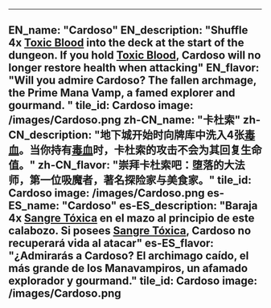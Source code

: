 ---

EN_name: "Cardoso"
EN_description: "Shuffle 4x <a href = '../abilities#ToxicBlood'>Toxic Blood</a> into the deck at the start of the dungeon. If you hold <a href = '../abilities#ToxicBlood'>Toxic Blood</a>, Cardoso will no longer restore health when attacking"
EN_flavor: "Will you admire Cardoso? The fallen archmage, the Prime Mana Vamp, a famed explorer and gourmand.  "
tile_id: Cardoso
image: /images/Cardoso.png
zh-CN_name: "卡杜索"
zh-CN_description: "地下城开始时向牌库中洗入4张<a href = '../abilities#ToxicBlood'>毒血</a>。当你持有<a href = '../abilities#ToxicBlood'>毒血</a>时，卡杜索的攻击不会为其回复生命值。"
zh-CN_flavor: "崇拜卡杜索吧：堕落的大法师，第一位吸魔者，著名探险家与美食家。"
tile_id: Cardoso
image: /images/Cardoso.png
es-ES_name: "Cardoso"
es-ES_description: "Baraja 4x <a href = '../abilities#ToxicBlood'>Sangre Tóxica</a> en el mazo al principio de este calabozo. Si posees <a href = '../abilities#ToxicBlood'>Sangre Tóxica</a>, Cardoso no recuperará vida al atacar"
es-ES_flavor: "¿Admirarás a Cardoso? El archimago caído, el más grande de los Manavampiros, un afamado explorador y gourmand."
tile_id: Cardoso
image: /images/Cardoso.png
---